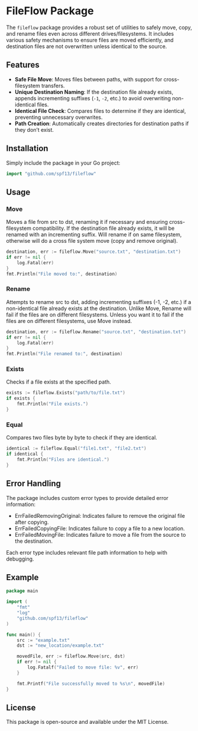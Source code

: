 # FileFlow Package

The `fileflow` package provides a robust set of utilities to safely move, copy, and rename files even across different drives/filesystems. It includes various safety mechanisms to ensure files are moved efficiently, and destination files are not overwritten unless identical to the source.

## Features

- **Safe File Move**: Moves files between paths, with support for cross-filesystem transfers.
- **Unique Destination Naming**: If the destination file already exists, appends incrementing suffixes (`-1`, `-2`, etc.) to avoid overwriting non-identical files.
- **Identical File Check**: Compares files to determine if they are identical, preventing unnecessary overwrites.
- **Path Creation**: Automatically creates directories for destination paths if they don’t exist.

## Installation
Simply include the package in your Go project:

```go
import "github.com/spf13/fileflow"
```

## Usage
### Move
Moves a file from src to dst, renaming it if necessary and ensuring cross-filesystem compatibility. If the destination file already exists, it will be renamed with an incrementing suffix.
Will rename if on same filesystem, otherwise will do a cross file system move (copy and remove original).

```go
destination, err := fileflow.Move("source.txt", "destination.txt")
if err != nil {
    log.Fatal(err)
}
fmt.Println("File moved to:", destination)
```
### Rename
Attempts to rename src to dst, adding incrementing suffixes (-1, -2, etc.) if a non-identical file already exists at the destination. Unlike Move, Rename will fail if the files are on different filesystems. Unless you want it to fail if the files are on different filesystems, use Move instead.

```go
destination, err := fileflow.Rename("source.txt", "destination.txt")
if err != nil {
    log.Fatal(err)
}
fmt.Println("File renamed to:", destination)
```

### Exists
Checks if a file exists at the specified path.

```go
exists := fileflow.Exists("path/to/file.txt")
if exists {
    fmt.Println("File exists.")
}
```

### Equal
Compares two files byte by byte to check if they are identical.

```go
identical := fileflow.Equal("file1.txt", "file2.txt")
if identical {
    fmt.Println("Files are identical.")
}
```

## Error Handling
The package includes custom error types to provide detailed error information:

* ErrFailedRemovingOriginal: Indicates failure to remove the original file after copying.
* ErrFailedCopyingFile: Indicates failure to copy a file to a new location.
* ErrFailedMovingFile: Indicates failure to move a file from the source to the destination.

Each error type includes relevant file path information to help with debugging.

## Example

```go
package main

import (
    "fmt"
    "log"
    "github.com/spf13/fileflow"
)

func main() {
    src := "example.txt"
    dst := "new_location/example.txt"

    movedFile, err := fileflow.Move(src, dst)
    if err != nil {
        log.Fatalf("Failed to move file: %v", err)
    }

    fmt.Printf("File successfully moved to %s\n", movedFile)
}
```

## License
This package is open-source and available under the MIT License.

